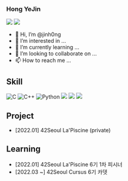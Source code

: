 ### Hong YeJin
<img src="https://img.shields.io/badge/42seoul-yejhong-orange.svg"/> <a href="https://hits.seeyoufarm.com"><img src="https://hits.seeyoufarm.com/api/count/incr/badge.svg?url=https%3A%2F%2Fgithub.com%2Fyejinhong05&count_bg=%2379C83D&title_bg=%23555555&icon=&icon_color=%23E7E7E7&title=hits&edge_flat=false"/></a>

- 👋 Hi, I’m @jinh0ng
- 👀 I’m interested in ...
- 🌱 I’m currently learning ...
- 💞️ I’m looking to collaborate on ...
- 📫 How to reach me ...

<!---
jinh0ng/jinh0ng is a ✨ special ✨ repository because its `README.md` (this file) appears on your GitHub profile.
You can click the Preview link to take a look at your changes.
--->


## Skill 
![C](https://img.shields.io/badge/c-%2300599C.svg?style=for-the-badge&logo=c&logoColor=white)  ![C++](https://img.shields.io/badge/c++-%2300599C.svg?style=for-the-badge&logo=c%2B%2B&logoColor=white)  ![Python](https://img.shields.io/badge/python-3670A0?style=for-the-badge&logo=python&logoColor=ffdd54)
<img src="https://img.shields.io/badge/html-E34F26?style=for-the-badge&logo=html5&logoColor=white">
<img src="https://img.shields.io/badge/css-1572B6?style=for-the-badge&logo=css3&logoColor=white">
<img src="https://img.shields.io/badge/react-61DAFB?style=for-the-badge&logo=react&logoColor=black">


## Project
* [2022.01] 42Seoul La'Piscine (private)

## Learning
* [2022.01]   42Seoul La'Piscine 6기 1차 피시너
* [2022.03 ~] 42Seoul Cursus 6기 카뎃
